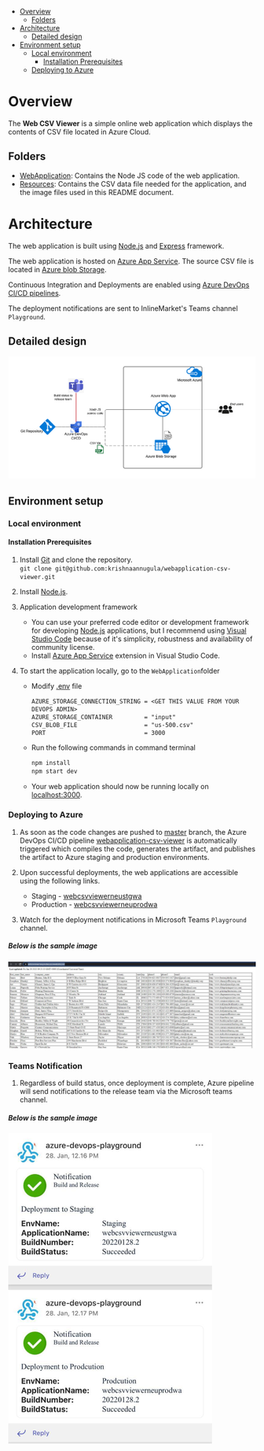 - [Overview](#overview)
  * [Folders](#folders)
- [Architecture](#architecture)
  * [Detailed design](#detailed-design)
- [Environment setup](#environment-setup)
  * [Local environment](#local-environment)
    + [Installation Prerequisites](#installation-prerequisites)
  * [Deploying to Azure](#deploying-to-azure)			   
# Overview

The **Web CSV Viewer** is a simple online web application which displays the contents of CSV file located in Azure Cloud. 

## Folders
* [WebApplication](./WebApplication): Contains the Node JS code of the web application.
* [Resources](./Resources/Data): Contains the CSV data file needed for the application, and the image files used in this README document.

# Architecture
The web application is built using [Node.js](https://nodejs.org/en/) and [Express](https://expressjs.com/) framework.

The web application is hosted on [Azure App Service](https://portal.azure.com/#@inlinemarket.fi/resource/subscriptions/2a3e926c-d151-4e4b-8d5d-1479bbfbe014/resourceGroups/inline-exercise-rg/providers/Microsoft.Web/sites/webcsvviewerneustgwa/appServices). The source CSV file is located in [Azure blob Storage](https://portal.azure.com/#blade/Microsoft_Azure_Storage/ContainerMenuBlade/overview/storageAccountId/%2Fsubscriptions%2F2a3e926c-d151-4e4b-8d5d-1479bbfbe014%2FresourceGroups%2Finline-exercise-rg%2Fproviders%2FMicrosoft.Storage%2FstorageAccounts%2Fwebcsvviewerneustgsa/path/input/etag/%220x8D9E1B5B8749EB8%22/defaultEncryptionScope/%24account-encryption-key/denyEncryptionScopeOverride//defaultId//publicAccessVal/None).

Continuous Integration and Deployments are enabled using [Azure DevOps CI/CD pipelines](https://azure.microsoft.com/en-us/services/devops/pipelines/). 

The deployment notifications are sent to InlineMarket's Teams channel `Playground`.

## Detailed design

![image info](./Resources/Images/Architecture.png)


## Environment setup

### Local environment
#### Installation Prerequisites
1. Install [Git](https://git-scm.com/downloads) and clone the repository.      
    `git clone git@github.com:krishnaannugula/webapplication-csv-viewer.git`

1. Install [Node.js](http://nodejs.org/).

1. Application development framework
    * You can use your preferred code editor or development framework for developing [Node.js](https://nodejs.org/en/) applications, but I recommend using [Visual Studio Code](https://code.visualstudio.com/download) because of it's simplicity, robustness and availability of community license.
    * Install [Azure App Service](https://marketplace.visualstudio.com/items?itemName=ms-azuretools.vscode-azureappservice) extension in Visual Studio Code.

1. To start the application locally, go to the `WebApplication`folder
    * Modify [.env](./WebApplication/.env) file
        ```
        AZURE_STORAGE_CONNECTION_STRING = <GET THIS VALUE FROM YOUR DEVOPS ADMIN>
        AZURE_STORAGE_CONTAINER         = "input" 
        CSV_BLOB_FILE                   = "us-500.csv"
        PORT                            = 3000
        ```
    * Run the following commands in command terminal
        ```sh
        npm install
        npm start dev
        ```
    * Your web application should now be running locally on [localhost:3000](http://localhost:3000/).

### Deploying to Azure

1. As soon as the code changes are pushed to [master](https://github.com/krishnaannugula/webapplication-csv-viewer) branch, the Azure DevOps CI/CD pipeline [webapplication-csv-viewer](https://dev.azure.com/inlinemarket/Playground/_build?definitionId=30) is automatically triggered which compiles the code, generates the artifact, and publishes the artifact to Azure staging and production environments.

1. Upon successful deployments, the web applications are accessible using the following links.
    * Staging - [webcsvviewerneustgwa](https://webcsvviewerneustgwa.azurewebsites.net/)
    * Production - [webcsvviewerneuprodwa](https://webcsvviewerneuprodwa.azurewebsites.net/)
	

1. Watch for the deployment notifications in Microsoft Teams `Playground` channel.

##### Below is the sample image	

![image info](./Resources/Images/WebContent.JPG)



### Teams Notification
1. Regardless of build status, once deployment is complete, Azure pipeline will send notifications to the release team via the Microsoft teams channel.

##### Below is the sample image

![image info](./Resources/Images/TeamsNotification.png)



